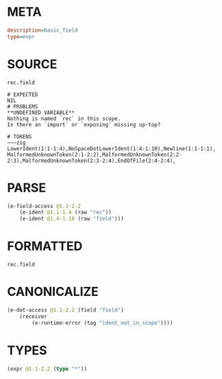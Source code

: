 # META
~~~ini
description=basic_field
type=expr
~~~
# SOURCE
~~~roc
rec.field
~~~
~~~
# EXPECTED
NIL
# PROBLEMS
**UNDEFINED VARIABLE**
Nothing is named `rec` in this scope.
Is there an `import` or `exposing` missing up-top?

# TOKENS
~~~zig
LowerIdent(1:1-1:4),NoSpaceDotLowerIdent(1:4-1:10),Newline(1:1-1:1),
MalformedUnknownToken(2:1-2:2),MalformedUnknownToken(2:2-2:3),MalformedUnknownToken(2:3-2:4),EndOfFile(2:4-2:4),
~~~
# PARSE
~~~clojure
(e-field-access @1.1-2.2
	(e-ident @1.1-1.4 (raw "rec"))
	(e-ident @1.4-1.10 (raw "field")))
~~~
# FORMATTED
~~~roc
rec.field
~~~
# CANONICALIZE
~~~clojure
(e-dot-access @1.1-2.2 (field "field")
	(receiver
		(e-runtime-error (tag "ident_not_in_scope"))))
~~~
# TYPES
~~~clojure
(expr @1.1-2.2 (type "*"))
~~~

